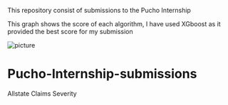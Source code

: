 This repository consist of submissions to the Pucho Internship

This graph shows the score of each algorithm, I have used XGboost as it provided the best score for my submission 

![picture](images/image.png)



# Pucho-Internship-submissions
Allstate Claims Severity
